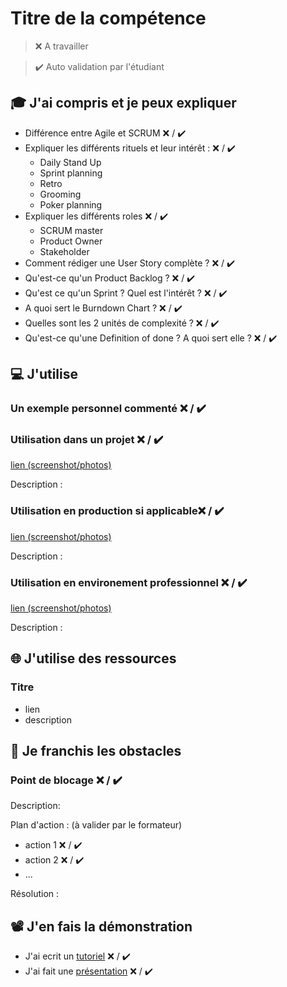 # Titre de la compétence

> ❌ A travailler

> ✔️ Auto validation par l'étudiant

## 🎓 J'ai compris et je peux expliquer

-  Différence entre Agile et SCRUM ❌ / ✔️
-  Expliquer les différents rituels et leur intérêt : ❌ / ✔️
   -  Daily Stand Up
   -  Sprint planning
   -  Retro
   -  Grooming
   -  Poker planning
-  Expliquer les différents roles ❌ / ✔️
   -  SCRUM master
   -  Product Owner
   -  Stakeholder
-  Comment rédiger une User Story complète ? ❌ / ✔️
-  Qu'est-ce qu'un Product Backlog ? ❌ / ✔️
-  Qu'est ce qu'un Sprint ? Quel est l'intérêt ? ❌ / ✔️
-  A quoi sert le Burndown Chart ? ❌ / ✔️
-  Quelles sont les 2 unités de complexité ? ❌ / ✔️
-  Qu'est-ce qu'une Definition of done ? A quoi sert elle ? ❌ / ✔️

## 💻 J'utilise

### Un exemple personnel commenté ❌ / ✔️

### Utilisation dans un projet ❌ / ✔️

[lien (screenshot/photos)](...)

Description :

### Utilisation en production si applicable❌ / ✔️

[lien (screenshot/photos)](...)

Description :

### Utilisation en environement professionnel ❌ / ✔️

[lien (screenshot/photos)](...)

Description :

## 🌐 J'utilise des ressources

### Titre

-  lien
-  description

## 🚧 Je franchis les obstacles

### Point de blocage ❌ / ✔️

Description:

Plan d'action : (à valider par le formateur)

-  action 1 ❌ / ✔️
-  action 2 ❌ / ✔️
-  ...

Résolution :

## 📽️ J'en fais la démonstration

-  J'ai ecrit un [tutoriel](...) ❌ / ✔️
-  J'ai fait une [présentation](...) ❌ / ✔️
